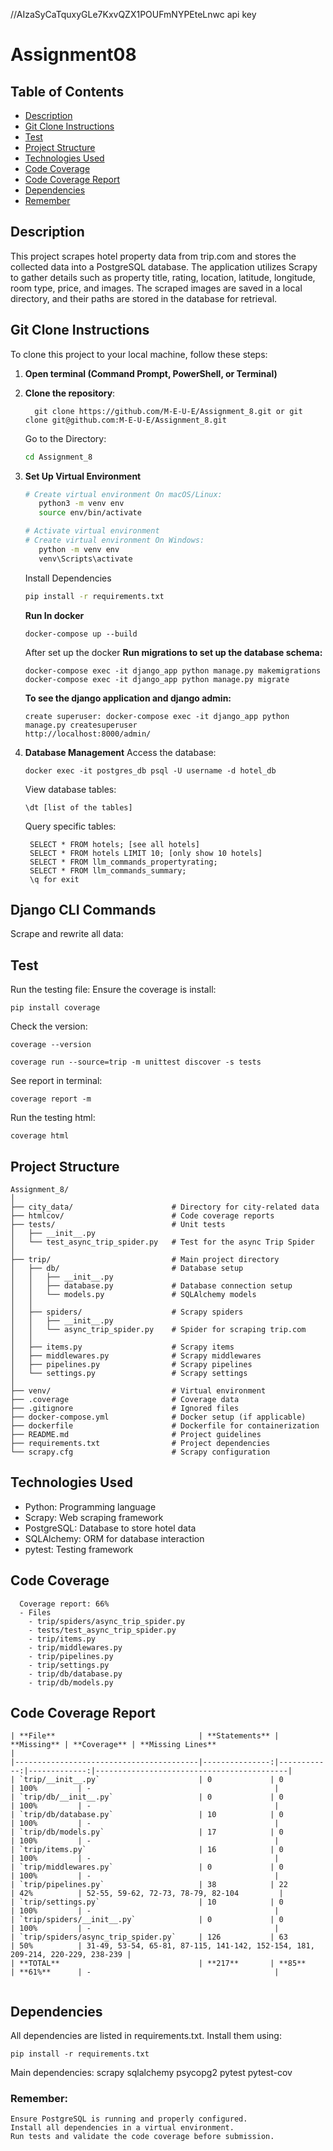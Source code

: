 //AIzaSyCaTquxyGLe7KxvQZX1POUFmNYPEteLnwc api key
# Assignment08


## Table of Contents
- [Description](#description)
- [Git Clone Instructions](#git-clone-instructions)
- [Test](#test)
- [Project Structure](#project-structure)
- [Technologies Used](#technologies-used)
- [Code Coverage](#code_coverage)
- [Code Coverage Report](#code_coverage_report)
- [Dependencies](#dependencies)
- [Remember](#remember)


## Description

This project scrapes hotel property data from trip.com and stores the collected data into a PostgreSQL database. The application utilizes Scrapy to gather details such as property title, rating, location, latitude, longitude, room type, price, and images. The scraped images are saved in a local directory, and their paths are stored in the database for retrieval.

## Git Clone Instructions

To clone this project to your local machine, follow these steps:

1. **Open terminal (Command Prompt, PowerShell, or Terminal)**

2. **Clone the repository**:
   
         git clone https://github.com/M-E-U-E/Assignment_8.git or git clone git@github.com:M-E-U-E/Assignment_8.git
   
    Go to the Directory:
    ```bash
    cd Assignment_8
    ```
4. **Set Up Virtual Environment**
   
    ```bash
    # Create virtual environment On macOS/Linux:
       python3 -m venv env
       source env/bin/activate

    # Activate virtual environment
    # Create virtual environment On Windows:
       python -m venv env
       venv\Scripts\activate

    
    ```
    Install Dependencies
    ```bash
    pip install -r requirements.txt
    ```
    **Run In docker**
    ```
    docker-compose up --build
    ```
    After set up the docker
    **Run migrations to set up the database schema:**
    ```
    docker-compose exec -it django_app python manage.py makemigrations
    docker-compose exec -it django_app python manage.py migrate
    ```
    **To see the django application and django admin:**
    ```
    create superuser: docker-compose exec -it django_app python manage.py createsuperuser
    http://localhost:8000/admin/
    ```
4. **Database Management**
    Access the database:

    ```
    docker exec -it postgres_db psql -U username -d hotel_db
    ```
    View database tables:
    ```
    \dt [list of the tables]
    ```
    Query specific tables:
   ```
    SELECT * FROM hotels; [see all hotels]
    SELECT * FROM hotels LIMIT 10; [only show 10 hotels]
    SELECT * FROM llm_commands_propertyrating;
    SELECT * FROM llm_commands_summary;
    \q for exit
   ```

   


## Django CLI Commands
Scrape and rewrite all data:

## Test
  Run the testing file:
  Ensure the coverage is install:
   ```
   pip install coverage
   ```
   Check the version:
   ```
   coverage --version
   ```

   ```
   coverage run --source=trip -m unittest discover -s tests
   ```
  See report in terminal:
   ```
   coverage report -m
   ```
  Run the testing html:
   ```
   coverage html
   ```
 
    

## Project Structure
```
Assignment_8/
│
├── city_data/                      # Directory for city-related data
├── htmlcov/                        # Code coverage reports
├── tests/                          # Unit tests
│   ├── __init__.py
│   └── test_async_trip_spider.py   # Test for the async Trip Spider
│
├── trip/                           # Main project directory
│   ├── db/                         # Database setup
│   │   ├── __init__.py
│   │   ├── database.py             # Database connection setup
│   │   └── models.py               # SQLAlchemy models
│   │
│   ├── spiders/                    # Scrapy spiders
│   │   ├── __init__.py
│   │   └── async_trip_spider.py    # Spider for scraping trip.com
│   │
│   ├── items.py                    # Scrapy items
│   ├── middlewares.py              # Scrapy middlewares
│   ├── pipelines.py                # Scrapy pipelines
│   └── settings.py                 # Scrapy settings
│
├── venv/                           # Virtual environment
├── .coverage                       # Coverage data
├── .gitignore                      # Ignored files
├── docker-compose.yml              # Docker setup (if applicable)
├── dockerfile                      # Dockerfile for containerization
├── README.md                       # Project guidelines
├── requirements.txt                # Project dependencies
└── scrapy.cfg                      # Scrapy configuration

```
## Technologies Used

- Python: Programming language
- Scrapy: Web scraping framework
- PostgreSQL: Database to store hotel data
- SQLAlchemy: ORM for database interaction
- pytest: Testing framework

  
## Code Coverage  
      Coverage report: 66%
      - Files
        - trip/spiders/async_trip_spider.py
        - tests/test_async_trip_spider.py
        - trip/items.py
        - trip/middlewares.py
        - trip/pipelines.py
        - trip/settings.py
        - trip/db/database.py
        - trip/db/models.py

## Code Coverage Report
```
| **File**                                | **Statements** | **Missing** | **Coverage** | **Missing Lines**                          |
|-----------------------------------------|---------------:|------------:|-------------:|-------------------------------------------|
| `trip/__init__.py`                      | 0             | 0          | 100%         | -                                         |
| `trip/db/__init__.py`                   | 0             | 0          | 100%         | -                                         |
| `trip/db/database.py`                   | 10            | 0          | 100%         | -                                         |
| `trip/db/models.py`                     | 17            | 0          | 100%         | -                                         |
| `trip/items.py`                         | 16            | 0          | 100%         | -                                         |
| `trip/middlewares.py`                   | 0             | 0          | 100%         | -                                         |
| `trip/pipelines.py`                     | 38            | 22         | 42%          | 52-55, 59-62, 72-73, 78-79, 82-104         |
| `trip/settings.py`                      | 10            | 0          | 100%         | -                                         |
| `trip/spiders/__init__.py`              | 0             | 0          | 100%         | -                                         |
| `trip/spiders/async_trip_spider.py`     | 126           | 63         | 50%          | 31-49, 53-54, 65-81, 87-115, 141-142, 152-154, 181, 209-214, 220-229, 238-239 |
| **TOTAL**                               | **217**       | **85**     | **61%**      | -                                         |
  
```
  
 ## Dependencies
  All dependencies are listed in requirements.txt. Install them using:

    pip install -r requirements.txt

  Main dependencies:
  scrapy
  sqlalchemy
  psycopg2
  pytest
  pytest-cov
  
 ### Remember:
    Ensure PostgreSQL is running and properly configured.
    Install all dependencies in a virtual environment.
    Run tests and validate the code coverage before submission.

